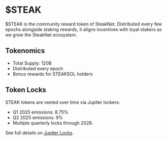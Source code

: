 # $STEAK

$STEAK is the community reward token of SteakNet. Distributed every few epochs alongside staking rewards, it aligns incentives with loyal stakers as we grow the SteakNet ecosystem.

## Tokenomics
- Total Supply: 120B
- Distributed every epoch
- Bonus rewards for STEAKSOL holders

## Token Locks
STEAK tokens are vested over time via Jupiter lockers:
- Q1 2025 emissions: 8.75%
- Q2 2025 emissions: 9%
- Multiple quarterly locks through 2028.

See full details on [Jupiter Locks](https://lock.jup.ag/token/STEAK3frqdoKybo3R8LU85BcfajYd7dVEHiYVBcD3rG).